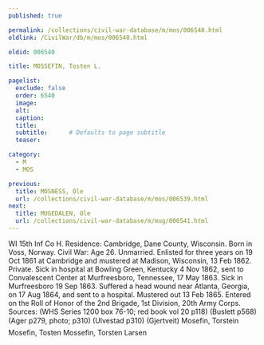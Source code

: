 ```yaml
---
published: true

permalink: /collections/civil-war-database/m/mos/006540.html
oldlink: /CivilWar/db/m/mos/006540.html

oldid: 006540

title: MOSSEFIN, Tosten L.

pagelist:
  exclude: false
  order: 6540
  image: 
  alt:
  caption:
  title:
  subtitle:      # Defaults to page subtitle
  teaser:

category: 
  - M 
  - MOS

previous:
  title: MOSNESS, Ole
  url: /collections/civil-war-database/m/mos/006539.html  
next:
  title: MUGEDALEN, Ole
  url: /collections/civil-war-database/m/mug/006541.html   
---
```

WI 15th Inf Co H. Residence: Cambridge, Dane County, Wisconsin. Born in Voss, Norway. Civil War: Age 26. Unmarried. Enlisted for three years on 19 Oct 1861 at Cambridge and mustered at Madison, Wisconsin, 13 Feb 1862. Private. Sick in hospital at Bowling Green, Kentucky 4 Nov 1862, sent to Convalescent Center at Murfreesboro, Tennessee, 17 May 1863. Sick in Murfreesboro 19 Sep 1863. Suffered a head wound near Atlanta, Georgia, on 17 Aug 1864, and sent to a hospital. Mustered out 13 Feb 1865. Entered on the Roll of Honor of the 2nd Brigade, 1st Division, 20th Army Corps. Sources: (WHS Series 1200 box 76-10; red book vol 20 p118) (Buslett p568) (Ager p279, photo; p310) (Ulvestad p310) (Gjertveit) &#147;Mosefin, Torstein&#148; &#147;Mosefin, Tosten&#148; &#147;Mossefin, Torsten Larsen&#148;